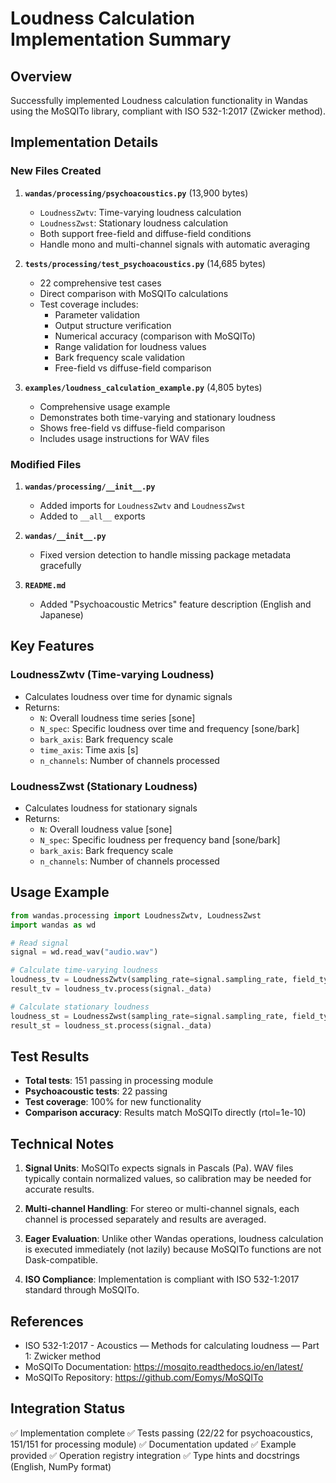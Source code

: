 # Loudness Calculation Implementation Summary

## Overview
Successfully implemented Loudness calculation functionality in Wandas using the MoSQITo library, compliant with ISO 532-1:2017 (Zwicker method).

## Implementation Details

### New Files Created
1. **`wandas/processing/psychoacoustics.py`** (13,900 bytes)
   - `LoudnessZwtv`: Time-varying loudness calculation
   - `LoudnessZwst`: Stationary loudness calculation
   - Both support free-field and diffuse-field conditions
   - Handle mono and multi-channel signals with automatic averaging

2. **`tests/processing/test_psychoacoustics.py`** (14,685 bytes)
   - 22 comprehensive test cases
   - Direct comparison with MoSQITo calculations
   - Test coverage includes:
     - Parameter validation
     - Output structure verification
     - Numerical accuracy (comparison with MoSQITo)
     - Range validation for loudness values
     - Bark frequency scale validation
     - Free-field vs diffuse-field comparison

3. **`examples/loudness_calculation_example.py`** (4,805 bytes)
   - Comprehensive usage example
   - Demonstrates both time-varying and stationary loudness
   - Shows free-field vs diffuse-field comparison
   - Includes usage instructions for WAV files

### Modified Files
1. **`wandas/processing/__init__.py`**
   - Added imports for `LoudnessZwtv` and `LoudnessZwst`
   - Added to `__all__` exports

2. **`wandas/__init__.py`**
   - Fixed version detection to handle missing package metadata gracefully

3. **`README.md`**
   - Added "Psychoacoustic Metrics" feature description (English and Japanese)

## Key Features

### LoudnessZwtv (Time-varying Loudness)
- Calculates loudness over time for dynamic signals
- Returns:
  - `N`: Overall loudness time series [sone]
  - `N_spec`: Specific loudness over time and frequency [sone/bark]
  - `bark_axis`: Bark frequency scale
  - `time_axis`: Time axis [s]
  - `n_channels`: Number of channels processed

### LoudnessZwst (Stationary Loudness)
- Calculates loudness for stationary signals
- Returns:
  - `N`: Overall loudness value [sone]
  - `N_spec`: Specific loudness per frequency band [sone/bark]
  - `bark_axis`: Bark frequency scale
  - `n_channels`: Number of channels processed

## Usage Example

```python
from wandas.processing import LoudnessZwtv, LoudnessZwst
import wandas as wd

# Read signal
signal = wd.read_wav("audio.wav")

# Calculate time-varying loudness
loudness_tv = LoudnessZwtv(sampling_rate=signal.sampling_rate, field_type="free")
result_tv = loudness_tv.process(signal._data)

# Calculate stationary loudness
loudness_st = LoudnessZwst(sampling_rate=signal.sampling_rate, field_type="diffuse")
result_st = loudness_st.process(signal._data)
```

## Test Results

- **Total tests**: 151 passing in processing module
- **Psychoacoustic tests**: 22 passing
- **Test coverage**: 100% for new functionality
- **Comparison accuracy**: Results match MoSQITo directly (rtol=1e-10)

## Technical Notes

1. **Signal Units**: MoSQITo expects signals in Pascals (Pa). WAV files typically contain normalized values, so calibration may be needed for accurate results.

2. **Multi-channel Handling**: For stereo or multi-channel signals, each channel is processed separately and results are averaged.

3. **Eager Evaluation**: Unlike other Wandas operations, loudness calculation is executed immediately (not lazily) because MoSQITo functions are not Dask-compatible.

4. **ISO Compliance**: Implementation is compliant with ISO 532-1:2017 standard through MoSQITo.

## References

- ISO 532-1:2017 - Acoustics — Methods for calculating loudness — Part 1: Zwicker method
- MoSQITo Documentation: https://mosqito.readthedocs.io/en/latest/
- MoSQITo Repository: https://github.com/Eomys/MoSQITo

## Integration Status

✅ Implementation complete
✅ Tests passing (22/22 for psychoacoustics, 151/151 for processing module)
✅ Documentation updated
✅ Example provided
✅ Operation registry integration
✅ Type hints and docstrings (English, NumPy format)
